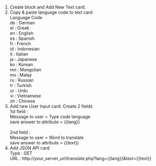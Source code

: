 1. Create block and Add New Text card.<br>
2. Copy & paste language code to text card<br>
  Language Code<br>
    de : German <br>
    el : Greek <br>
    en : English <br>
    es : Spanish <br>
    fr : French <br>
    id : Indonesian<br>
    it : Italian <br>
    ja : Japanese <br>
    ko : Korean <br>
    mn : Mongolian <br>
    ms : Malay <br>
    ru : Russian <br>
    tr : Turkish <br>
    ur : Urdu <br>
    vi : Vietnamese <br>
    zh : Chinese<br>
3. Add new User Input card. Create 2 fields<br>
    1st field : <br>
     Message to user = Type code language<br>
     save answer to attribute = {{lang}}<br>
     <br>
    2nd field : <br>
     Message to user = Word to translate<br>
     save answer to attribute = {{text}}<br>
4. Add JSON API card<br>
     Type : GET<br>
     URL : http://your_server_url/translate.php?lang={{lang}}&text={{text}}<br>
